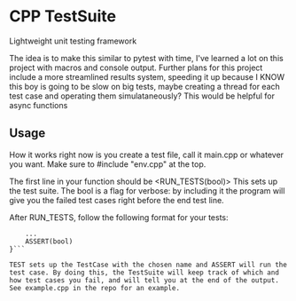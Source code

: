 # CPP TestSuite

Lightweight unit testing framework

The idea is to make this similar to pytest with time, I've learned a lot on this project with macros and console output.
Further plans for this project include a more streamlined results system, speeding it up because I KNOW this boy is going to be slow on big tests, maybe creating a thread for each test case and operating them simulataneously? This would be helpful for async functions

## Usage
How it works right now is you create a test file, call it main.cpp or whatever you want. Make sure to #include "env.cpp" at the top. 

The first line in your function should be 
<RUN_TESTS(bool)>
This sets up the test suite. The bool is a flag for verbose: by including it the program will give you the failed test cases right before the end test line.

After RUN_TESTS, follow the following format for your tests:
```TEST(string) {
    ...
    ASSERT(bool)
}```

TEST sets up the TestCase with the chosen name and ASSERT will run the test case. By doing this, the TestSuite will keep track of which and how test cases you fail, and will tell you at the end of the output. See example.cpp in the repo for an example. 